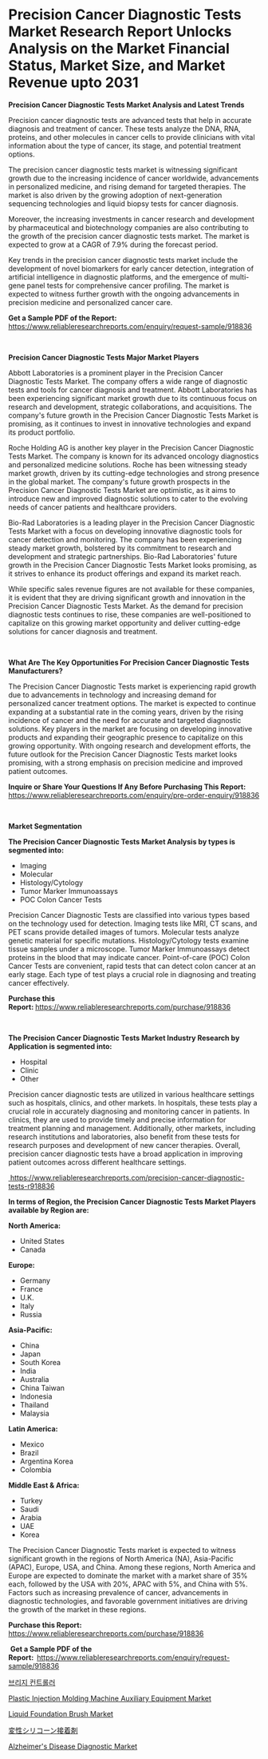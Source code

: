 <p><h1>Precision Cancer Diagnostic Tests Market Research Report Unlocks Analysis on the Market Financial Status, Market Size, and Market Revenue upto 2031</h1></p><p><strong>Precision Cancer Diagnostic Tests Market Analysis and Latest Trends</strong></p>
<p><p>Precision cancer diagnostic tests are advanced tests that help in accurate diagnosis and treatment of cancer. These tests analyze the DNA, RNA, proteins, and other molecules in cancer cells to provide clinicians with vital information about the type of cancer, its stage, and potential treatment options. </p><p>The precision cancer diagnostic tests market is witnessing significant growth due to the increasing incidence of cancer worldwide, advancements in personalized medicine, and rising demand for targeted therapies. The market is also driven by the growing adoption of next-generation sequencing technologies and liquid biopsy tests for cancer diagnosis. </p><p>Moreover, the increasing investments in cancer research and development by pharmaceutical and biotechnology companies are also contributing to the growth of the precision cancer diagnostic tests market. The market is expected to grow at a CAGR of 7.9% during the forecast period.</p><p>Key trends in the precision cancer diagnostic tests market include the development of novel biomarkers for early cancer detection, integration of artificial intelligence in diagnostic platforms, and the emergence of multi-gene panel tests for comprehensive cancer profiling. The market is expected to witness further growth with the ongoing advancements in precision medicine and personalized cancer care.</p></p>
<p><strong>Get a Sample PDF of the Report:&nbsp;</strong> <a href="https://www.reliableresearchreports.com/enquiry/request-sample/918836">https://www.reliableresearchreports.com/enquiry/request-sample/918836</a></p>
<p>&nbsp;</p>
<p><strong>Precision Cancer Diagnostic Tests Major Market Players</strong></p>
<p><p>Abbott Laboratories is a prominent player in the Precision Cancer Diagnostic Tests Market. The company offers a wide range of diagnostic tests and tools for cancer diagnosis and treatment. Abbott Laboratories has been experiencing significant market growth due to its continuous focus on research and development, strategic collaborations, and acquisitions. The company's future growth in the Precision Cancer Diagnostic Tests Market is promising, as it continues to invest in innovative technologies and expand its product portfolio.</p><p>Roche Holding AG is another key player in the Precision Cancer Diagnostic Tests Market. The company is known for its advanced oncology diagnostics and personalized medicine solutions. Roche has been witnessing steady market growth, driven by its cutting-edge technologies and strong presence in the global market. The company's future growth prospects in the Precision Cancer Diagnostic Tests Market are optimistic, as it aims to introduce new and improved diagnostic solutions to cater to the evolving needs of cancer patients and healthcare providers.</p><p>Bio-Rad Laboratories is a leading player in the Precision Cancer Diagnostic Tests Market with a focus on developing innovative diagnostic tools for cancer detection and monitoring. The company has been experiencing steady market growth, bolstered by its commitment to research and development and strategic partnerships. Bio-Rad Laboratories' future growth in the Precision Cancer Diagnostic Tests Market looks promising, as it strives to enhance its product offerings and expand its market reach.</p><p>While specific sales revenue figures are not available for these companies, it is evident that they are driving significant growth and innovation in the Precision Cancer Diagnostic Tests Market. As the demand for precision diagnostic tests continues to rise, these companies are well-positioned to capitalize on this growing market opportunity and deliver cutting-edge solutions for cancer diagnosis and treatment.</p></p>
<p>&nbsp;</p>
<p><strong>What Are The Key Opportunities For Precision Cancer Diagnostic Tests Manufacturers?</strong></p>
<p><p>The Precision Cancer Diagnostic Tests market is experiencing rapid growth due to advancements in technology and increasing demand for personalized cancer treatment options. The market is expected to continue expanding at a substantial rate in the coming years, driven by the rising incidence of cancer and the need for accurate and targeted diagnostic solutions. Key players in the market are focusing on developing innovative products and expanding their geographic presence to capitalize on this growing opportunity. With ongoing research and development efforts, the future outlook for the Precision Cancer Diagnostic Tests market looks promising, with a strong emphasis on precision medicine and improved patient outcomes.</p></p>
<p><strong>Inquire or Share Your Questions If Any Before Purchasing This Report:</strong> <a href="https://www.reliableresearchreports.com/enquiry/pre-order-enquiry/918836">https://www.reliableresearchreports.com/enquiry/pre-order-enquiry/918836</a></p>
<p>&nbsp;</p>
<p><strong>Market Segmentation</strong></p>
<p><strong>The Precision Cancer Diagnostic Tests Market Analysis by types is segmented into:</strong></p>
<p><ul><li>Imaging</li><li>Molecular</li><li>Histology/Cytology</li><li>Tumor Marker Immunoassays</li><li>POC Colon Cancer Tests</li></ul></p>
<p><p>Precision Cancer Diagnostic Tests are classified into various types based on the technology used for detection. Imaging tests like MRI, CT scans, and PET scans provide detailed images of tumors. Molecular tests analyze genetic material for specific mutations. Histology/Cytology tests examine tissue samples under a microscope. Tumor Marker Immunoassays detect proteins in the blood that may indicate cancer. Point-of-care (POC) Colon Cancer Tests are convenient, rapid tests that can detect colon cancer at an early stage. Each type of test plays a crucial role in diagnosing and treating cancer effectively.</p></p>
<p><strong>Purchase this Report:&nbsp;</strong><a href="https://www.reliableresearchreports.com/purchase/918836">https://www.reliableresearchreports.com/purchase/918836</a></p>
<p>&nbsp;</p>
<p><strong>The Precision Cancer Diagnostic Tests Market Industry Research by Application is segmented into:</strong></p>
<p><ul><li>Hospital</li><li>Clinic</li><li>Other</li></ul></p>
<p><p>Precision cancer diagnostic tests are utilized in various healthcare settings such as hospitals, clinics, and other markets. In hospitals, these tests play a crucial role in accurately diagnosing and monitoring cancer in patients. In clinics, they are used to provide timely and precise information for treatment planning and management. Additionally, other markets, including research institutions and laboratories, also benefit from these tests for research purposes and development of new cancer therapies. Overall, precision cancer diagnostic tests have a broad application in improving patient outcomes across different healthcare settings.</p></p>
<p><a href="https://www.reliableresearchreports.com/precision-cancer-diagnostic-tests-r918836">&nbsp;https://www.reliableresearchreports.com/precision-cancer-diagnostic-tests-r918836</a></p>
<p><strong>In terms of Region, the Precision Cancer Diagnostic Tests Market Players available by Region are:</strong></p>
<p>
    <p> <strong> North America: </strong>
        <ul>
            <li>United States</li>
            <li>Canada</li>
        </ul>
        </p> 
    <p> <strong> Europe: </strong>
        <ul>
            <li>Germany</li>
            <li>France</li>
            <li>U.K.</li>
            <li>Italy</li>
            <li>Russia</li>
        </ul>
        </p> 
    <p> <strong> Asia-Pacific: </strong>
        <ul>
            <li>China</li>
            <li>Japan</li>
            <li>South Korea</li>
            <li>India</li>
            <li>Australia</li>
            <li>China Taiwan</li>
            <li>Indonesia</li>
            <li>Thailand</li>
            <li>Malaysia</li>
        </ul>
        </p> 
    <p> <strong> Latin America: </strong>
        <ul>
            <li>Mexico</li>
            <li>Brazil</li>
            <li>Argentina Korea</li>
            <li>Colombia</li>
        </ul>
        </p> 
    <p> <strong> Middle East & Africa: </strong>
        <ul>
            <li>Turkey</li>
            <li>Saudi</li>
            <li>Arabia</li>
            <li>UAE</li>
            <li>Korea</li>
        </ul>
    </p>
    </p>
<p><p>The Precision Cancer Diagnostic Tests market is expected to witness significant growth in the regions of North America (NA), Asia-Pacific (APAC), Europe, USA, and China. Among these regions, North America and Europe are expected to dominate the market with a market share of 35% each, followed by the USA with 20%, APAC with 5%, and China with 5%. Factors such as increasing prevalence of cancer, advancements in diagnostic technologies, and favorable government initiatives are driving the growth of the market in these regions.</p></p>
<p><strong>Purchase this Report: </strong><a href="https://www.reliableresearchreports.com/purchase/918836">https://www.reliableresearchreports.com/purchase/918836</a></p>
<p>&nbsp;<strong>Get a Sample PDF of the Report:&nbsp;&nbsp;</strong><a href="https://www.reliableresearchreports.com/enquiry/request-sample/918836">https://www.reliableresearchreports.com/enquiry/request-sample/918836</a></p>
<p><strong></strong></p>
<p><p><a href="https://medium.com/@seanturner6262/%EB%8B%A4%EB%A6%AC-%EC%BB%A8%ED%8A%B8%EB%A1%A4%EB%9F%AC-%EC%8B%9C%EC%9E%A5-%EC%8B%9C%EC%9E%A5-%EC%A0%90%EC%9C%A0%EC%9C%A8-%EC%8B%9C%EC%9E%A5-%EB%8F%99%ED%96%A5-%EB%B0%8F-%EB%AF%B8%EB%9E%98-%EC%84%B1%EC%9E%A5-%ED%83%90%EC%83%89-9b6048e1b35a">브리지 컨트롤러</a></p><p><a href="https://github.com/singletonthaxterkelliehr2df/Market-Research-Report-List-2/blob/main/plastic-injection-molding-machine-auxiliary-equipment-market.md">Plastic Injection Molding Machine Auxiliary Equipment Market</a></p><p><a href="https://www.linkedin.com/pulse/liquid-foundation-brush-market-comprehensive-assessment-type-fmqne">Liquid Foundation Brush Market</a></p><p><a href="https://medium.com/@jarredmertz53/%E4%BF%AE%E6%AD%A3%E3%81%95%E3%82%8C%E3%81%9F%E3%82%B7%E3%83%AA%E3%82%B3%E3%83%BC%E3%83%B3%E6%8E%A5%E7%9D%80%E5%89%A4%E5%B8%82%E5%A0%B4-%E5%B8%82%E5%A0%B4cagr-%E5%B8%82%E5%A0%B4%E3%83%88%E3%83%AC%E3%83%B3%E3%83%89-%E3%81%8A%E3%82%88%E3%81%B3%E6%88%90%E9%95%B7%E6%88%A6%E7%95%A5%E3%81%AB%E9%96%A2%E3%81%99%E3%82%8Binsights-4f3b6247ed0c">変性シリコーン接着剤</a></p><p><a href="https://www.linkedin.com/pulse/alzheimers-disease-diagnostic-market-size-trends-complete-industry-7cf4f">Alzheimer's Disease Diagnostic Market</a></p></p>